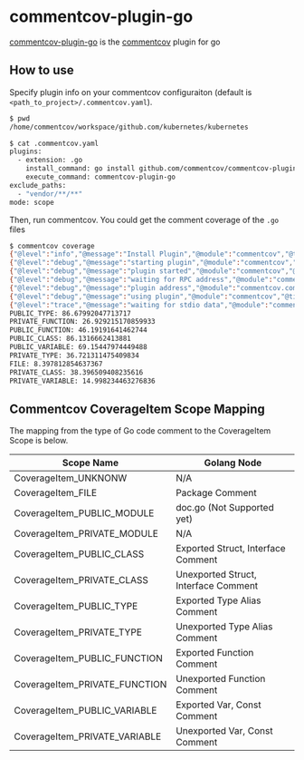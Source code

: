 # commentcov-plugin-go

[commentcov-plugin-go](https://github.com/commentcov/commentcov-plugin-go) is the [commentcov](https://github.com/commentcov/commentcov) plugin for go

## How to use

Specify plugin info on your commentcov configuraiton (default is `<path_to_project>/.commentcov.yaml`).

```bash
$ pwd
/home/commentcov/workspace/github.com/kubernetes/kubernetes

$ cat .commentcov.yaml
plugins:
  - extension: .go
    install_command: go install github.com/commentcov/commentcov-plugin-go@latest
    execute_command: commentcov-plugin-go
exclude_paths:
  - "vendor/**/**"
mode: scope
```

Then, run commentcov. You could get the comment coverage of the `.go` files
```bash
$ commentcov coverage
{"@level":"info","@message":"Install Plugin","@module":"commentcov","@timestamp":"2022-06-04T09:49:57.276670+09:00","plugin":"commentcov-plugin-for-go"}
{"@level":"debug","@message":"starting plugin","@module":"commentcov","@timestamp":"2022-06-04T09:49:59.637761+09:00","args":["commentcov-plugin-go"],"path":"/home/commentcov/go/bin/commentcov-plugin-go"}
{"@level":"debug","@message":"plugin started","@module":"commentcov","@timestamp":"2022-06-04T09:49:59.637963+09:00","path":"/home/commentcov/go/bin/commentcov-plugin-go","pid":302317}
{"@level":"debug","@message":"waiting for RPC address","@module":"commentcov","@timestamp":"2022-06-04T09:49:59.638000+09:00","path":"/home/commentcov/go/bin/commentcov-plugin-go"}
{"@level":"debug","@message":"plugin address","@module":"commentcov.commentcov-plugin-go","@timestamp":"2022-06-04T09:49:59.641455+09:00","address":"/tmp/plugin3894134805","network":"unix","timestamp":"2022-06-04T09:49:59.641+0900"}
{"@level":"debug","@message":"using plugin","@module":"commentcov","@timestamp":"2022-06-04T09:49:59.641511+09:00","version":1}
{"@level":"trace","@message":"waiting for stdio data","@module":"commentcov.stdio","@timestamp":"2022-06-04T09:49:59.642178+09:00"}
PUBLIC_TYPE: 86.67992047713717
PRIVATE_FUNCTION: 26.929215170859933
PUBLIC_FUNCTION: 46.19191641462744
PUBLIC_CLASS: 86.1316662413881
PUBLIC_VARIABLE: 69.15447974449488
PRIVATE_TYPE: 36.721311475409834
FILE: 8.397812854637367
PRIVATE_CLASS: 38.396509408235616
PRIVATE_VARIABLE: 14.998234463276836
```

## Commentcov CoverageItem Scope Mapping

The mapping from the type of Go code comment to the CoverageItem Scope is below.

| Scope Name                    | Golang Node                          |
|-------------------------------|--------------------------------------|
| CoverageItem_UNKNONW          | N/A                                  |
| CoverageItem_FILE             | Package Comment                      |
| CoverageItem_PUBLIC_MODULE    | doc.go (Not Supported yet)           |
| CoverageItem_PRIVATE_MODULE   | N/A                                  |
| CoverageItem_PUBLIC_CLASS     | Exported Struct, Interface Comment   |
| CoverageItem_PRIVATE_CLASS    | Unexported Struct, Interface Comment |
| CoverageItem_PUBLIC_TYPE      | Exported Type Alias Comment          |
| CoverageItem_PRIVATE_TYPE     | Unexported Type Alias Comment        |
| CoverageItem_PUBLIC_FUNCTION  | Exported Function Comment            |
| CoverageItem_PRIVATE_FUNCTION | Unexported Function Comment          |
| CoverageItem_PUBLIC_VARIABLE  | Exported Var, Const Comment          |
| CoverageItem_PRIVATE_VARIABLE | Unexported Var, Const Comment        |

